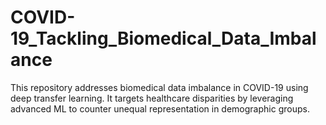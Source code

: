 # COVID-19_Tackling_Biomedical_Data_Imbalance
This repository addresses biomedical data imbalance in COVID-19 using deep transfer learning. It targets healthcare disparities by leveraging advanced ML to counter unequal representation in demographic groups.
